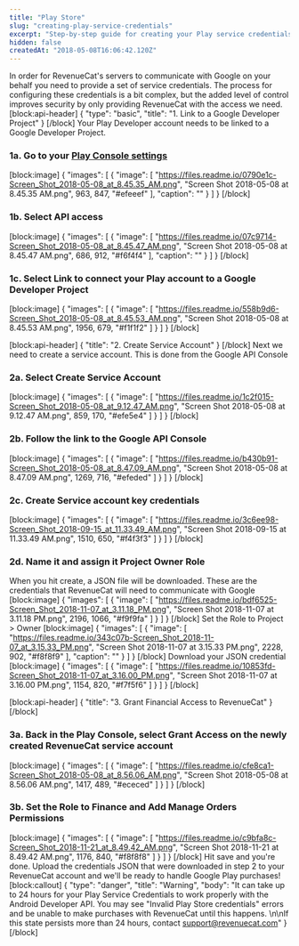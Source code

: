 ```yaml
---
title: "Play Store"
slug: "creating-play-service-credentials"
excerpt: "Step-by-step guide for creating your Play service credentials"
hidden: false
createdAt: "2018-05-08T16:06:42.120Z"
---
```

In order for RevenueCat's servers to communicate with Google on your behalf you need to provide a set of service credentials. The process for configuring these credentials is a bit complex, but the added level of control improves security by only providing RevenueCat with the access we need. 
[block:api-header]
{
  "type": "basic",
  "title": "1. Link to a Google Developer Project"
}
[/block]
Your Play Developer account needs to be linked to a Google Developer Project. 

### 1a. Go to your [Play Console settings](https://play.google.com/apps/publish#ApiAccessPlace)
[block:image]
{
  "images": [
    {
      "image": [
        "https://files.readme.io/0790e1c-Screen_Shot_2018-05-08_at_8.45.35_AM.png",
        "Screen Shot 2018-05-08 at 8.45.35 AM.png",
        963,
        847,
        "#efeeef"
      ],
      "caption": ""
    }
  ]
}
[/block]
### 1b. Select API access
[block:image]
{
  "images": [
    {
      "image": [
        "https://files.readme.io/07c9714-Screen_Shot_2018-05-08_at_8.45.47_AM.png",
        "Screen Shot 2018-05-08 at 8.45.47 AM.png",
        686,
        912,
        "#f6f4f4"
      ],
      "caption": ""
    }
  ]
}
[/block]
### 1c. Select **Link** to connect your Play account to a Google Developer Project
[block:image]
{
  "images": [
    {
      "image": [
        "https://files.readme.io/558b9d6-Screen_Shot_2018-05-08_at_8.45.53_AM.png",
        "Screen Shot 2018-05-08 at 8.45.53 AM.png",
        1956,
        679,
        "#f1f1f2"
      ]
    }
  ]
}
[/block]

[block:api-header]
{
  "title": "2. Create Service Account"
}
[/block]
Next we need to create a service account. This is done from the Google API Console

### 2a. Select Create Service Account

[block:image]
{
  "images": [
    {
      "image": [
        "https://files.readme.io/1c2f015-Screen_Shot_2018-05-08_at_9.12.47_AM.png",
        "Screen Shot 2018-05-08 at 9.12.47 AM.png",
        859,
        170,
        "#efe5e4"
      ]
    }
  ]
}
[/block]
### 2b. Follow the link to the Google API Console
[block:image]
{
  "images": [
    {
      "image": [
        "https://files.readme.io/b430b91-Screen_Shot_2018-05-08_at_8.47.09_AM.png",
        "Screen Shot 2018-05-08 at 8.47.09 AM.png",
        1269,
        716,
        "#efeded"
      ]
    }
  ]
}
[/block]
### 2c. Create Service account key credentials
[block:image]
{
  "images": [
    {
      "image": [
        "https://files.readme.io/3c6ee98-Screen_Shot_2018-09-15_at_11.33.49_AM.png",
        "Screen Shot 2018-09-15 at 11.33.49 AM.png",
        1510,
        650,
        "#f4f3f3"
      ]
    }
  ]
}
[/block]
### 2d. Name it and assign it Project Owner Role

When you hit create, a JSON file will be downloaded. These are the credentials that RevenueCat will need to communicate with Google
[block:image]
{
  "images": [
    {
      "image": [
        "https://files.readme.io/bdf6525-Screen_Shot_2018-11-07_at_3.11.18_PM.png",
        "Screen Shot 2018-11-07 at 3.11.18 PM.png",
        2196,
        1066,
        "#f9f9fa"
      ]
    }
  ]
}
[/block]
Set the Role to Project > Owner
[block:image]
{
  "images": [
    {
      "image": [
        "https://files.readme.io/343c07b-Screen_Shot_2018-11-07_at_3.15.33_PM.png",
        "Screen Shot 2018-11-07 at 3.15.33 PM.png",
        2228,
        902,
        "#f8f8f9"
      ],
      "caption": ""
    }
  ]
}
[/block]
Download your JSON credential
[block:image]
{
  "images": [
    {
      "image": [
        "https://files.readme.io/10853fd-Screen_Shot_2018-11-07_at_3.16.00_PM.png",
        "Screen Shot 2018-11-07 at 3.16.00 PM.png",
        1154,
        820,
        "#f7f5f6"
      ]
    }
  ]
}
[/block]

[block:api-header]
{
  "title": "3. Grant Financial Access to RevenueCat"
}
[/block]
### 3a. Back in the Play Console, select Grant Access on the newly created RevenueCat service account
[block:image]
{
  "images": [
    {
      "image": [
        "https://files.readme.io/cfe8ca1-Screen_Shot_2018-05-08_at_8.56.06_AM.png",
        "Screen Shot 2018-05-08 at 8.56.06 AM.png",
        1417,
        489,
        "#ececed"
      ]
    }
  ]
}
[/block]
### 3b. Set the Role to Finance and Add Manage Orders Permissions
[block:image]
{
  "images": [
    {
      "image": [
        "https://files.readme.io/c9bfa8c-Screen_Shot_2018-11-21_at_8.49.42_AM.png",
        "Screen Shot 2018-11-21 at 8.49.42 AM.png",
        1176,
        840,
        "#f8f8f8"
      ]
    }
  ]
}
[/block]
Hit save and you're done. Upload the credentials JSON that were downloaded in step 2 to your RevenueCat account and we'll be ready to handle Google Play purchases!
[block:callout]
{
  "type": "danger",
  "title": "Warning",
  "body": "It can take up to 24 hours for your Play Service Credentials to work properly with the Android Developer API. You may see \"Invalid Play Store credentials\" errors and be unable to make purchases with RevenueCat until this happens. \n\nIf this state persists more than 24 hours, contact support@revenuecat.com"
}
[/block]